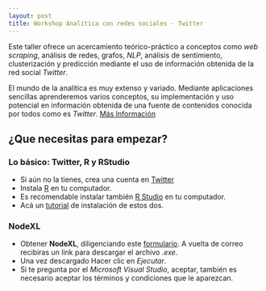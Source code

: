 ```yaml
---
layout: post
title: Workshop Analítica con redes sociales - Twitter
---
```


Este taller ofrece un acercamiento teórico-práctico a conceptos como *web scraping*, análisis de redes, grafos, *NLP*, análisis de sentimiento, clusterización y predicción mediante el uso de información obtenida de la red social *Twitter*. 

El mundo de la analítica es muy extenso y variado. Mediante aplicaciones sencillas aprenderemos varios conceptos, su implementación y uso potencial en información obtenida de una fuente de contenidos conocida por todos como es *Twitter*.
[Más Información](https://www.meetup.com/es/Machine-Learning-Data-Science-Bogota/events/257945271/)

## ¿Que necesitas para empezar?

### Lo básico: Twitter, R y RStudio

* Si aún no la tienes, crea una cuenta en [Twitter](http://www.twitter.com)
* Instala [R](https://cran.r-project.org/) en tu computador.
* Es recomendable instalar también [R Studio](https://www.rstudio.com/) en tu computador.
* Acá un [tutorial](https://medium.com/datos-y-ciencia/tutorial-instalaci%C3%B3n-r-y-rstudio-563771a29289) de instalación de estos dos. 

### NodeXL

* Obtener **NodeXL**, diligenciando este [formulario](https://www.nodexlgraphgallery.org/Pages/RegistrationBasic.aspx). A vuelta de correo recibiras un link para descargar el archivo *.exe*. 
* Una vez descargado Hacer clic en *Ejecutar*.
* Si te pregunta por el *Microsoft Visual Studio*, aceptar, también es necesario aceptar los términos y condiciones que le aparezcan.
